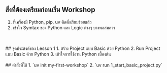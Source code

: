 ## สิ่งที่ต้องเตรียมก่อนเริ่ม Workshop
1. ที่เครื่องมี Python, pip, uv ติดตั้งเรียบร้อยแล้ว
2. เข้าใจ Symtax ของ Python และ Logic ต่างๆ บางพอสมควร
<br/>
<br/>
## จุดประสงค์ของ Lesson 1
1. สร้าง Project แบบ Basic ด้วย Python
2. Run Project แบบ Basic ด้วย Python
3. เข้าใจการใช้งาน Python เบื้องต้น
<br/>
<br/>
## คำสั่งที่ใช้
1. `uv init my-first-workshop`
2. `uv run 1_start_basic_project.py`
<br/>
<br/>